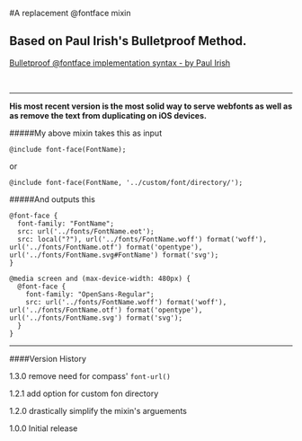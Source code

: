 #A replacement @fontface mixin
## Based on Paul Irish's Bulletproof Method.

[Bulletproof @fontface implementation syntax - by Paul Irish](http://paulirish.com/2009/bulletproof-font-face-implementation-syntax/)

&nbsp;

---


**His most recent version is the most solid way to serve webfonts as well as as remove the text from duplicating on iOS devices.**

#####My above mixin takes this as input

	@include font-face(FontName);
or

	@include font-face(FontName, '../custom/font/directory/');



#####And outputs this

	@font-face {
	  font-family: "FontName";
	  src: url('../fonts/FontName.eot');
	  src: local("?"), url('../fonts/FontName.woff') format('woff'), url('../fonts/FontName.otf') format('opentype'), url('../fonts/FontName.svg#FontName') format('svg');
	}

	@media screen and (max-device-width: 480px) {
	  @font-face {
	    font-family: "OpenSans-Regular";
	    src: url('../fonts/FontName.woff') format('woff'), url('../fonts/FontName.otf') format('opentype'), url('../fonts/FontName.svg') format('svg');
	  }
	}

---
####Version History

1.3.0 remove need for compass' `font-url()`

1.2.1 add option for custom fon directory

1.2.0 drastically simplify the mixin's arguements

1.0.0 Initial release